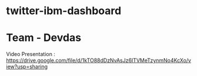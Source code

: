 # twitter-ibm-dashboard
# Team - Devdas

Video Presentation : https://drive.google.com/file/d/1kTO88dDzNvAsJz6ITVMeTzynmNo4KcXo/view?usp=sharing

